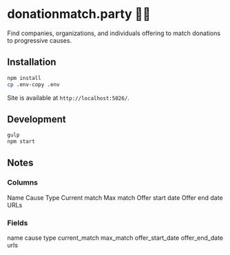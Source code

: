 # donationmatch.party 💸🎉

Find companies, organizations, and individuals offering to match donations to progressive causes.


## Installation

```sh
npm install
cp .env-copy .env
```

Site is available at `http://localhost:5026/`.

## Development

```sh
gulp
npm start
```

## Notes

### Columns

Name
Cause
Type
Current match
Max match
Offer start date
Offer end date
URLs

### Fields

name
cause
type
current_match
max_match
offer_start_date
offer_end_date
urls


